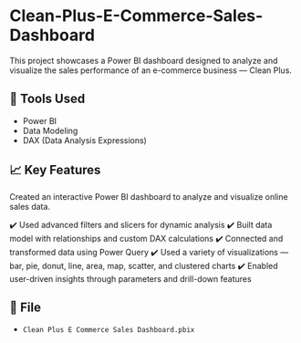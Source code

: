 # Clean-Plus-E-Commerce-Sales-Dashboard
This project showcases a Power BI dashboard designed to analyze and visualize the sales performance of an e-commerce business — Clean Plus.
## 🔧 Tools Used
- Power BI
- Data Modeling
- DAX (Data Analysis Expressions)

## 📈 Key Features
Created an interactive Power BI dashboard to analyze and visualize online sales data.

✔️ Used advanced filters and slicers for dynamic analysis
✔️ Built data model with relationships and custom DAX calculations
✔️ Connected and transformed data using Power Query
✔️ Used a variety of visualizations — bar, pie, donut, line, area, map, scatter, and clustered charts
✔️ Enabled user-driven insights through parameters and drill-down features

## 📁 File
- `Clean Plus E Commerce Sales Dashboard.pbix`
